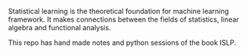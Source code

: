Statistical learning is the theoretical foundation for machine learning framework. It makes connections between the fields of statistics, linear algebra and functional analysis.

This repo has hand made notes and python sessions of the book ISLP.
